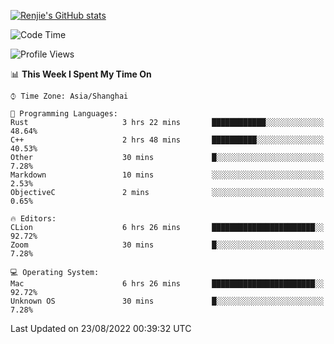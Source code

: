[![Renjie's GitHub stats](https://github-readme-stats.vercel.app/api?username=liurenjie1024&show_icons=true&theme=chartreuse-dark)](https://github.com/anuraghazra/github-readme-stats)

<!--START_SECTION:waka-->
![Code Time](http://img.shields.io/badge/Code%20Time-124%20hrs%2040%20mins-blue)

![Profile Views](http://img.shields.io/badge/Profile%20Views-21-blue)

📊 **This Week I Spent My Time On** 

```text
⌚︎ Time Zone: Asia/Shanghai

💬 Programming Languages: 
Rust                     3 hrs 22 mins       ████████████░░░░░░░░░░░░░   48.64% 
C++                      2 hrs 48 mins       ██████████░░░░░░░░░░░░░░░   40.53% 
Other                    30 mins             █░░░░░░░░░░░░░░░░░░░░░░░░   7.28% 
Markdown                 10 mins             ░░░░░░░░░░░░░░░░░░░░░░░░░   2.53% 
ObjectiveC               2 mins              ░░░░░░░░░░░░░░░░░░░░░░░░░   0.65%

🔥 Editors: 
CLion                    6 hrs 26 mins       ███████████████████████░░   92.72% 
Zoom                     30 mins             █░░░░░░░░░░░░░░░░░░░░░░░░   7.28%

💻 Operating System: 
Mac                      6 hrs 26 mins       ███████████████████████░░   92.72% 
Unknown OS               30 mins             █░░░░░░░░░░░░░░░░░░░░░░░░   7.28%

```


 Last Updated on 23/08/2022 00:39:32 UTC
<!--END_SECTION:waka-->

